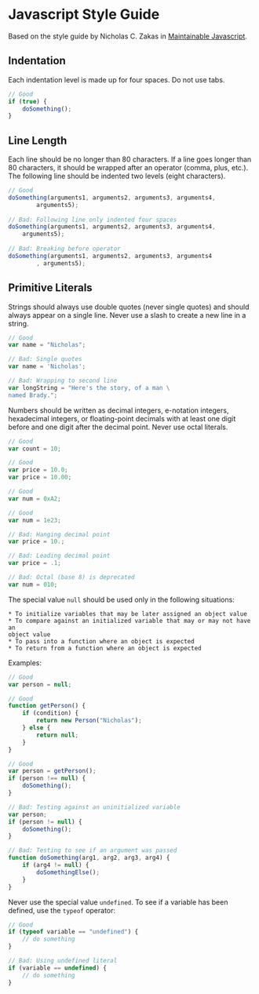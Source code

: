 # Javascript Style Guide
Based on the style guide by Nicholas C. Zakas in 
[Maintainable Javascript](http://shop.oreilly.com/product/0636920025245.do).

## Indentation
Each indentation level is made up for four spaces.
Do not use tabs.

```javascript
// Good
if (true) {
    doSomething();
}
```

## Line Length
Each line should be no longer than 80 characters. If a line goes longer than 80
characters, it should be wrapped after an operator (comma, plus, etc.). The
following line should be indented two levels (eight characters).

```javascript
// Good
doSomething(arguments1, arguments2, arguments3, arguments4,
        arguments5);
        
// Bad: Following line only indented four spaces
doSomething(arguments1, arguments2, arguments3, arguments4,
    arguments5);
    
// Bad: Breaking before operator
doSomething(arguments1, arguments2, arguments3, arguments4
        , arguments5);
```

## Primitive Literals
Strings should always use double quotes (never single quotes) and should always 
appear on a single line. Never use a slash to create a new line in a string.

```javascript
// Good
var name = "Nicholas";

// Bad: Single quotes
var name = 'Nicholas';

// Bad: Wrapping to second line
var longString = "Here's the story, of a man \
named Brady.";
```

Numbers should be written as decimal integers, e-notation integers, 
hexadecimal integers, or floating-point decimals with at least one digit 
before and one digit after the decimal point. Never use octal literals.

```javascript
// Good
var count = 10;

// Good
var price = 10.0;
var price = 10.00;

// Good
var num = 0xA2;

// Good
var num = 1e23;

// Bad: Hanging decimal point
var price = 10.;

// Bad: Leading decimal point
var price = .1;

// Bad: Octal (base 8) is deprecated
var num = 010;
```

The special value `null` should be used only in the following situations:

    * To initialize variables that may be later assigned an object value
    * To compare against an initialized variable that may or may not have an 
    object value
    * To pass into a function where an object is expected
    * To return from a function where an object is expected
    
Examples:

```javascript
// Good
var person = null;

// Good
function getPerson() {
    if (condition) {
        return new Person("Nicholas");
    } else {
        return null;
    }
}

// Good
var person = getPerson();
if (person !== null) {
    doSomething();
}

// Bad: Testing against an uninitialized variable
var person;
if (person != null) {
    doSomething();
}

// Bad: Testing to see if an argument was passed
function doSomething(arg1, arg2, arg3, arg4) {
    if (arg4 != null) {
        doSomethingElse();
    }
}
```

Never use the special value `undefined`. To see if a variable has been 
defined, use the `typeof` operator:

```javascript
// Good
if (typeof variable == "undefined") {
    // do something
}

// Bad: Using undefined literal
if (variable == undefined) {
    // do something
}
```







